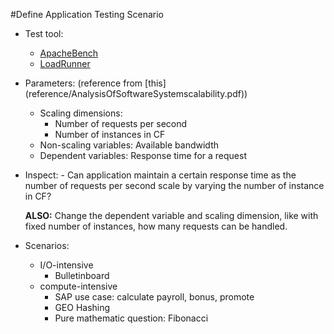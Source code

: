 #Define Application Testing Scenario 

- Test tool: 
	- [ApacheBench](http://httpd.apache.org/docs/2.4/programs/ab.html) 
	- [LoadRunner](http://www8.hp.com/us/en/software-solutions/loadrunner-load-testing/)			

- Parameters: (reference from [this] (reference/AnalysisOfSoftwareSystemscalability.pdf))
	- Scaling dimensions: 
		- Number of requests per second
		- Number of instances in CF
	- Non-scaling variables: Available bandwidth
	- Dependent variables: Response time for a request

- Inspect:
		- Can application maintain a certain response time as the number of requests per second scale by varying the number of instance in CF?

	**ALSO:** Change the dependent variable and scaling dimension, like with fixed number of instances, how many requests can be handled.

- Scenarios:
	- I/O-intensive  
		- Bulletinboard 
	- compute-intensive
		- SAP use case: calculate payroll, bonus, promote
		- GEO Hashing
		- Pure mathematic question: Fibonacci
